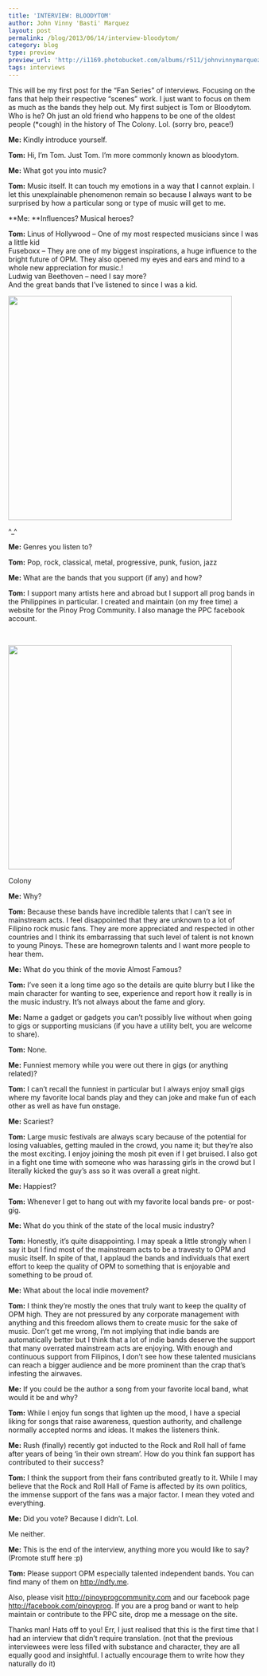 ```yaml
---
title: 'INTERVIEW: BLOODYTOM'
author: John Vinny 'Basti' Marquez
layout: post
permalink: /blog/2013/06/14/interview-bloodytom/
category: blog
type: preview
preview_url: 'http://i1169.photobucket.com/albums/r511/johnvinnymarquez/tom_zpsae9ec2ff.jpg'
tags: interviews
---
```

This will be my first post for the &#8220;Fan Series&#8221; of interviews. Focusing on the fans that help their respective &#8220;scenes&#8221; work. I just want to focus on them as much as the bands they help out. My first subject is Tom or Bloodytom. Who is he? Oh just an old friend  who happens to be one of the oldest people (*cough) in the history of  The Colony. Lol. (sorry bro, peace!)

<!--?xml version="1.0" encoding="UTF-8" standalone="no"?-->

**Me:** Kindly introduce yourself.

**Tom:** Hi, I&#8217;m Tom. Just Tom. I&#8217;m more commonly known as bloodytom.

**Me:** What got you into music?

**Tom:** Music itself. It can touch my emotions in a way that I cannot explain. I let this unexplainable phenomenon remain so because I always want to be surprised by how a particular song or type of music will get to me.

**Me: **Influences? Musical heroes?

**Tom:** Linus of Hollywood &#8211; One of my most respected musicians since I was a little kid  
Fuseboxx &#8211; They are one of my biggest inspirations, a huge influence to the bright future of OPM. They also opened my eyes and ears and mind to a whole new appreciation for music.!  
Ludwig van Beethoven &#8211; need I say more?  
And the great bands that I&#8217;ve listened to since I was a kid.

<div style="width: 460px" class="wp-caption aligncenter">
  <img class=" " alt="" src="https://fbcdn-sphotos-b-a.akamaihd.net/hphotos-ak-ash4/484943_10151426987536668_812079223_n.jpg" width="450" /><p class="wp-caption-text">
    ^_^
  </p>
</div>

**Me:** Genres you listen to?

**Tom:** Pop, rock, classical, metal, progressive, punk, fusion, jazz

**Me:** What are the bands that you support (if any) and how?

**Tom:** I support many artists here and abroad but I support all prog bands in the Philippines in particular. I created and maintain (on my free time) a website for the Pinoy Prog Community. I also manage the PPC facebook account.

&nbsp;

<div style="width: 460px" class="wp-caption aligncenter">
  <img class=" " alt="" src="https://fbcdn-sphotos-d-a.akamaihd.net/hphotos-ak-prn1/603901_10151129905988062_1430053156_n.jpg" width="450" /><p class="wp-caption-text">
    Colony
  </p>
</div>

**Me:** Why?

**Tom:** Because these bands have incredible talents that I can&#8217;t see in mainstream acts. I feel disappointed that they are unknown to a lot of Filipino rock music fans. They are more appreciated and respected in other countries and I think its embarrassing that such level of talent is not known to young Pinoys. These are homegrown talents and I want more people to hear them.

**Me:** What do you think of the movie Almost Famous?

**Tom:** I&#8217;ve seen it a long time ago so the details are quite blurry but I like the main character for wanting to see, experience and report how it really is in the music industry. It&#8217;s not always about the fame and glory.

**Me:** Name a gadget or gadgets you can&#8217;t possibly live without when going to gigs or supporting musicians (if you have a utility belt, you are welcome to share).

**Tom:** None.

**Me:** Funniest memory while you were out there in gigs (or anything related)?

**Tom:** I can&#8217;t recall the funniest in particular but I always enjoy small gigs where my favorite local bands play and they can joke and make fun of each other as well as have fun onstage.

**Me:** Scariest?

**Tom:** Large music festivals are always scary because of the potential for losing valuables, getting mauled in the crowd, you name it; but they&#8217;re also the most exciting. I enjoy joining the mosh pit even if I get bruised. I also got in a fight one time with someone who was harassing girls in the crowd but I literally kicked the guy&#8217;s ass so it was overall a great night.

**Me:** Happiest?

**Tom:** Whenever I get to hang out with my favorite local bands pre- or post-gig.

**Me:** What do you think of the state of the local music industry?

**Tom:** Honestly, it&#8217;s quite disappointing. I may speak a little strongly when I say it but I find most of the mainstream acts to be a travesty to OPM and music itself. In spite of that, I applaud the bands and individuals that exert effort to keep the quality of OPM to something that is enjoyable and something to be proud of.

**Me:** What about the local indie movement?

**Tom:** I think they&#8217;re mostly the ones that truly want to keep the quality of OPM high. They are not pressured by any corporate management with anything and this freedom allows them to create music for the sake of music. Don&#8217;t get me wrong, I&#8217;m not implying that indie bands are automatically better but I think that a lot of indie bands deserve the support that many overrated mainstream acts are enjoying. With enough and continuous support from Filipinos, I don&#8217;t see how these talented musicians can reach a bigger audience and be more prominent than the crap that&#8217;s infesting the airwaves.

**Me:** If you could be the author a song from your favorite local band, what would it be and why?

**Tom:** While I enjoy fun songs that lighten up the mood, I have a special liking for songs that raise awareness, question authority, and challenge normally accepted norms and ideas. It makes the listeners think.

**Me:** Rush (finally) recently got inducted to the Rock and Roll hall of fame after years of being &#8216;in their own stream&#8217;. How do you think fan support has contributed to their success?

**Tom:** I think the support from their fans contributed greatly to it. While I may believe that the Rock and Roll Hall of Fame is affected by its own politics, the immense support of the fans was a major factor. I mean they voted and everything.

**Me:** Did you vote? Because I didn&#8217;t. Lol.

Me neither.

**Me:** This is the end of the interview, anything more you would like to say? (Promote stuff here :p)

**Tom:** Please support OPM especially talented independent bands. You can find many of them on <a href="http://ndfy.me/" target="_blank" rel="nofollow">http://ndfy.me</a>.

Also, please visit <a href="http://pinoyprogcommunity.com/" target="_blank" rel="nofollow">http://pinoyprogcommunity.com</a> and our facebook page <a href="http://facebook.com/pinoyprog" target="_blank" rel="nofollow">http://facebook.com/pinoyprog</a>. If you are a prog band or want to help maintain or contribute to the PPC site, drop me a message on the site.

Thanks man! Hats off to you!  Err, I just realised that this is the first time that I had an interview that didn&#8217;t require translation. (not that the previous interviewees were less filled with substance and character, they are all equally good and insightful. I actually encourage them to write how they naturally do it)